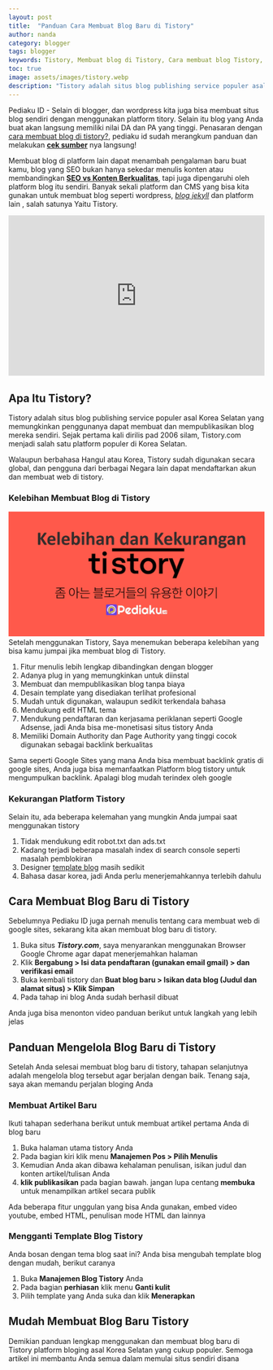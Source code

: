 ```yaml
---
layout: post
title:  "Panduan Cara Membuat Blog Baru di Tistory"
author: nanda
category: blogger
tags: blogger
keywords: Tistory, Membuat blog di Tistory, Cara membuat blog Tistory, Tutorial Tistory, Panduan membuat blog di Tistory, Tistory blog design, Template blog Tistory, Tistory SEO, Monetisasi Tistory blog, Custom domain Tistory, Tistory blog review, Tips blogging Tistory, Blog gratis di Tistory, Mengoptimasi blog Tistory, Membuat blog profesional di Tistory
toc: true
image: assets/images/tistory.webp
description: "Tistory adalah situs blog publishing service populer asal Korea Selatan yang memungkinkan penggunanya dapat membuat dan mempublikasikan blog mereka sendiri. Sejak pertama kali dirilis pad 2006 silam, Tistory.com menjadi salah satu platform populer di Korea Selatan."
---
```



Pediaku ID - Selain di blogger, dan wordpress kita juga bisa membuat situs blog sendiri dengan menggunakan platform titory. Selain itu blog yang Anda buat akan langsung memiliki nilai DA dan PA yang tinggi. Penasaran dengan [cara membuat blog di tistory?](https://pediaku.id/membuat-blog-di-tistory/), pediaku id sudah merangkum panduan dan melakukan **[cek sumber](https://www.biffadigital.org)** nya langsung!


Membuat blog di platform lain dapat menambah pengalaman baru buat kamu, blog yang SEO bukan hanya sekedar menulis konten atau membandingkan **[SEO vs Konten Berkualitas](https://www.biffadigital.org/seo-vs-konten-berkualitas-mana-yang-lebih-penting-untuk-blog/)**, tapi juga dipengaruhi oleh platform blog itu sendiri. Banyak sekali platform dan CMS yang bisa kita gunakan untuk membuat blog seperti wordpress, *[blog jekyll](https://kinin.web.id/membuat-blog-jekyll/)* dan platform lain , salah satunya Yaitu Tistory.

<p><iframe style="width:100%;" height="315" src="https://www.youtube.com/embed/Uu8IBclUXOw?si=9K72o62ZS5DGhn78" frameborder="0" allowfullscreen></iframe></p>

## Apa Itu Tistory?

Tistory adalah situs blog publishing service populer asal Korea Selatan yang memungkinkan penggunanya dapat membuat dan mempublikasikan blog mereka sendiri. Sejak pertama kali dirilis pad 2006 silam, Tistory.com menjadi salah satu platform populer di Korea Selatan.

Walaupun berbahasa Hangul atau Korea, Tistory sudah digunakan secara global, dan pengguna dari berbagai Negara lain dapat mendaftarkan akun dan membuat web di tistory.

### Kelebihan Membuat Blog di Tistory
![kelebihan dan kekurangan tistory](/assets/images/kelebihan-tistory.webp)
Setelah menggunakan Tistory, Saya menemukan beberapa kelebihan yang bisa kamu jumpai jika membuat blog di Tistory.

1. Fitur menulis lebih lengkap dibandingkan dengan blogger
2. Adanya plug in yang memungkinkan untuk diinstal
3. Membuat dan mempublikasikan blog tanpa biaya
4. Desain template yang disediakan terlihat profesional
5. Mudah untuk digunakan, walaupun sedikit terkendala bahasa
6. Mendukung edit HTML tema
7. Mendukung pendaftaran dan kerjasama periklanan seperti Google Adsense, jadi Anda bisa me-monetisasi situs tistory Anda
8. Memiliki Domain Authority dan Page Authority yang tinggi cocok digunakan sebagai backlink berkualitas

Sama seperti Google Sites yang mana Anda bisa membuat backlink gratis di google sites, Anda juga bisa memanfaatkan Platform blog tistory untuk mengumpulkan backlink. Apalagi blog mudah terindex oleh google

### Kekurangan Platform Tistory

Selain itu, ada beberapa kelemahan yang mungkin Anda jumpai saat menggunakan tistory

1. Tidak mendukung edit robot.txt dan ads.txt
2. Kadang terjadi beberapa masalah index di search console seperti masalah pemblokiran
3. Designer [template blog](https://pediaku.id/) masih sedikit
4. Bahasa dasar korea, jadi Anda perlu menerjemahkannya terlebih dahulu

## Cara Membuat Blog Baru di Tistory

Sebelumnya Pediaku ID juga pernah menulis tentang cara membuat web di google sites, sekarang kita akan membuat blog baru di tistory.

1. Buka situs ***Tistory.com***, saya menyarankan menggunakan Browser Google Chrome agar dapat menerjemahkan halaman
2. Klik **Bergabung > Isi data pendaftaran (gunakan email gmail) > dan verifikasi email**
3. Buka kembali tistory dan **Buat blog baru > Isikan data blog (Judul dan alamat situs) > Klik Simpan**
4. Pada tahap ini blog Anda sudah berhasil dibuat

Anda juga bisa menonton video panduan berikut untuk langkah yang lebih jelas

## Panduan Mengelola Blog Baru di Tistory

Setelah Anda selesai membuat blog baru di tistory, tahapan selanjutnya adalah mengelola blog tersebut agar berjalan dengan baik. Tenang saja, saya akan memandu perjalan bloging Anda

### Membuat Artikel Baru

Ikuti tahapan sederhana berikut untuk membuat artikel pertama Anda di blog baru

1. Buka halaman utama tistory Anda
2. Pada bagian kiri klik menu **Manajemen Pos > Pilih Menulis**
3. Kemudian Anda akan dibawa kehalaman penulisan, isikan judul dan konten artikel/tulisan Anda
4. **klik publikasikan** pada bagian bawah. jangan lupa centang **membuka** untuk menampilkan artikel secara publik

Ada beberapa fitur unggulan yang bisa Anda gunakan, embed video youtube, embed HTML, penulisan mode HTML dan lainnya

### Mengganti Template Blog Tistory

Anda bosan dengan tema blog saat ini? Anda bisa mengubah template blog dengan mudah, berikut caranya

1. Buka **Manajemen Blog Tistory** Anda
2. Pada bagian **perhiasan** klik menu **Ganti kulit**
3. Pilih template yang Anda suka dan klik **Menerapkan**

## Mudah Membuat Blog Baru Tistory

Demikian panduan lengkap menggunakan dan membuat blog baru di Tistory platform bloging asal Korea Selatan yang cukup populer. Semoga artikel ini membantu Anda semua dalam memulai situs sendiri disana
